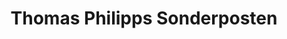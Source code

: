 ---
title: "Thomas Philipps Sonderposten"
url: /westerburg/thomas-philipps-sonderposten/
shop: Kramladen
---